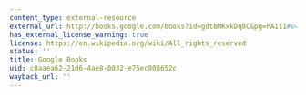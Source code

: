 ```yaml
---
content_type: external-resource
external_url: http://books.google.com/books?id=gdtbMKxkDq8C&pg=PA111#v=onepage
has_external_license_warning: true
license: https://en.wikipedia.org/wiki/All_rights_reserved
status: ''
title: Google Books
uid: c8aaea62-21d6-4ae8-8032-e75ec808652c
wayback_url: ''
---
```

